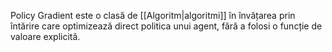 Policy Gradient este o clasă de [[Algoritm|algoritmi]] în învățarea prin întărire care optimizează direct politica unui agent, fără a folosi o funcție de valoare explicită.
